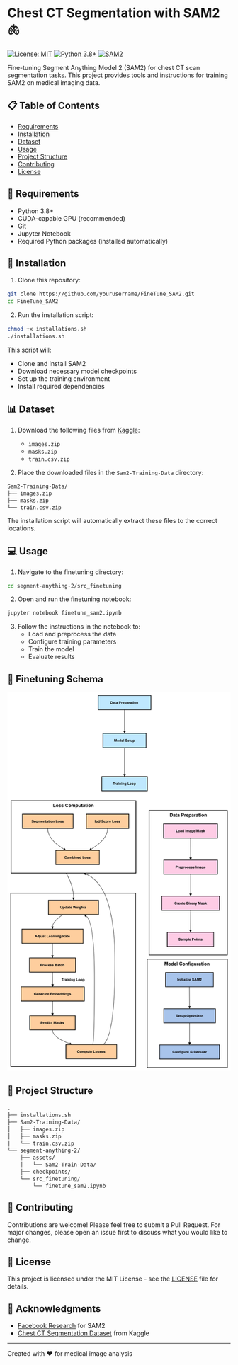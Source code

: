 # Chest CT Segmentation with SAM2 🫁

[![License: MIT](https://img.shields.io/badge/License-MIT-yellow.svg)](https://opensource.org/licenses/MIT)
[![Python 3.8+](https://img.shields.io/badge/python-3.8+-blue.svg)](https://www.python.org/downloads/)
[![SAM2](https://img.shields.io/badge/SAM-2.0-green.svg)](https://github.com/facebookresearch/segment-anything-2)

Fine-tuning Segment Anything Model 2 (SAM2) for chest CT scan segmentation tasks. This project provides tools and instructions for training SAM2 on medical imaging data.

## 📋 Table of Contents

- [Requirements](#-requirements)
- [Installation](#-installation)
- [Dataset](#-dataset)
- [Usage](#-usage)
- [Project Structure](#-project-structure)
- [Contributing](#-contributing)
- [License](#-license)

## 🔧 Requirements

- Python 3.8+
- CUDA-capable GPU (recommended)
- Git
- Jupyter Notebook
- Required Python packages (installed automatically)

## 🚀 Installation

1. Clone this repository:
```bash
git clone https://github.com/yourusername/FineTune_SAM2.git
cd FineTune_SAM2
```

2. Run the installation script:
```bash
chmod +x installations.sh
./installations.sh
```

This script will:
- Clone and install SAM2
- Download necessary model checkpoints
- Set up the training environment
- Install required dependencies

## 📊 Dataset

1. Download the following files from [Kaggle](https://www.kaggle.com/datasets/polomarco/chest-ct-segmentation/data):
   - `images.zip`
   - `masks.zip`
   - `train.csv.zip`

2. Place the downloaded files in the `Sam2-Training-Data` directory:
```plaintext
Sam2-Training-Data/
├── images.zip
├── masks.zip
└── train.csv.zip
```

The installation script will automatically extract these files to the correct locations.

## 💻 Usage

1. Navigate to the finetuning directory:
```bash
cd segment-anything-2/src_finetuning
```

2. Open and run the finetuning notebook:
```bash
jupyter notebook finetune_sam2.ipynb
```

3. Follow the instructions in the notebook to:
   - Load and preprocess the data
   - Configure training parameters
   - Train the model
   - Evaluate results


## 🔧 Finetuning Schema
![plot](./Finetuning_schema.jpg)

## 📁 Project Structure

```plaintext
.
├── installations.sh
├── Sam2-Training-Data/
│   ├── images.zip
│   ├── masks.zip
│   └── train.csv.zip
└── segment-anything-2/
    ├── assets/
    │   └── Sam2-Train-Data/
    ├── checkpoints/
    └── src_finetuning/
        └── finetune_sam2.ipynb
```

## 🤝 Contributing

Contributions are welcome! Please feel free to submit a Pull Request. For major changes, please open an issue first to discuss what you would like to change.

## 📄 License

This project is licensed under the MIT License - see the [LICENSE](LICENSE) file for details.

## 🙏 Acknowledgments

- [Facebook Research](https://github.com/facebookresearch/segment-anything-2) for SAM2
- [Chest CT Segmentation Dataset](https://www.kaggle.com/datasets/polomarco/chest-ct-segmentation/data) from Kaggle

---
Created with ❤️ for medical image analysis
